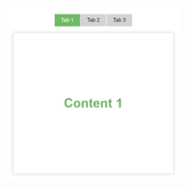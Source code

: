 <div class="image-area" style="text-align: center; padding: 50px; width: 100%;">
    <img class="" src="git-result-tab-navigation.gif" alt="navegação por tab" width="300px" style="margin: 0 auto;">
</div>
